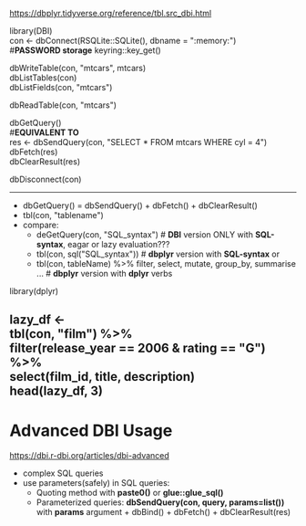 https://dbplyr.tidyverse.org/reference/tbl.src_dbi.html

library(DBI)\
con <- dbConnect(RSQLite::SQLite(), dbname = ":memory:")\
#**PASSWORD storage** keyring::key_get()

dbWriteTable(con, "mtcars", mtcars)\
dbListTables(con)\
dbListFields(con, "mtcars")

dbReadTable(con, "mtcars")

dbGetQuery()\
#**EQUIVALENT TO**\
res <- dbSendQuery(con, "SELECT * FROM mtcars WHERE cyl = 4")\
dbFetch(res)\
dbClearResult(res)

dbDisconnect(con)

---
- dbGetQuery() = dbSendQuery() + dbFetch() + dbClearResult()
- tbl(con, "tablename")
- compare:
  - deGetQuery(con, "SQL_syntax")        # **DBI** version ONLY with **SQL-syntax**, eagar or lazy evaluation???
  - tbl(con, sql("SQL_syntax"))          # **dbplyr** version with **SQL-syntax** or
  - tbl(con, tableName) %>% filter, select, mutate, group_by, summarise ... # **dbplyr** version with **dplyr** verbs

library(dplyr)

lazy_df <-\
  tbl(con, "film") %>%\
  filter(release_year == 2006 & rating == "G") %>%\
  select(film_id, title, description)\
head(lazy_df, 3)
---

# Advanced DBI Usage
https://dbi.r-dbi.org/articles/dbi-advanced
- complex SQL queries
- use parameters(safely) in SQL queries:
  - Quoting method with **paste0()** or **glue::glue_sql()**
  - Parameterized queries: **dbSendQuery(con, query, params=list())** with **params** argument + dbBind() + dbFetch() + dbClearResult(res)

